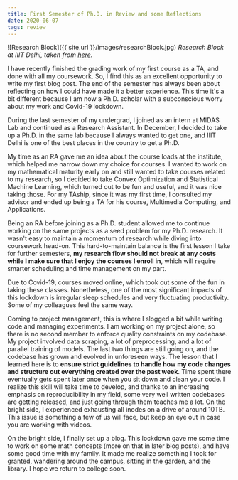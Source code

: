 ```yaml
---
title: First Semester of Ph.D. in Review and some Reflections
date: 2020-06-07
tags: review
---
```


![Research Block]({{ site.url }}/images/researchBlock.jpg)
*Research Block at IIIT Delhi, taken from [here](https://iiitd.ac.in/gallery/).*


I have recently finished the grading work of my first course as a TA, and done with all my coursework. So, I find this as an excellent opportunity to write my first blog post. The end of the semester has always been about reflecting on how I could have made it a better experience. This time it's a bit different because I am now a Ph.D. scholar with a subconscious worry about my work and Covid-19 lockdown. 

During the last semester of my undergrad, I joined as an intern at MIDAS Lab and continued as a Research Assistant. In December, I decided to take up a Ph.D. in the same lab because I always wanted to get one, and IIIT Delhi is one of the best places in the country to get a Ph.D.

My time as an RA gave me an idea about the course loads at the institute, which helped me narrow down my choice for courses. I wanted to work on my mathematical maturity early on and still wanted to take courses related to my research, so I decided to take Convex Optimization and Statistical Machine Learning, which turned out to be fun and useful, and it was nice taking those. For my TAship, since it was my first time, I consulted my advisor and ended up being a TA for his course, Multimedia Computing, and Applications.

Being an RA before joining as a Ph.D. student allowed me to continue working on the same projects as a seed problem for my Ph.D. research. It wasn't easy to maintain a momentum of research while diving into coursework head-on. This hard-to-maintain balance is the first lesson I take for further semesters, <strong>my research flow should not break at any costs while I make sure that I enjoy the courses I enroll in</strong>, which will require smarter scheduling and time management on my part. 

Due to Covid-19, courses moved online, which took out some of the fun in taking these classes. Nonetheless, one of the most significant impacts of this lockdown is irregular sleep schedules and very fluctuating productivity. Some of my colleagues feel the same way.

Coming to project management, this is where I slogged a bit while writing code and managing experiments. I am working on my project alone, so there is no second member to enforce quality constraints on my codebase. My project involved data scraping, a lot of preprocessing, and a lot of parallel training of models. The last two things are still going on, and the codebase has grown and evolved in unforeseen ways. The lesson that I learned here is to <strong>ensure strict guidelines to handle how my code changes and structure out everything created over the past week</strong>. Time spent there eventually gets spent later once when you sit down and clean your code. I realize this skill will take time to develop, and thanks to an increasing emphasis on reproducibility in my field, some very well written codebases are getting released, and just going through them teaches me a lot. On the bright side, I experienced exhausting all inodes on a drive of around 10TB. This issue is something a few of us will face, but keep an eye out in case you are working with videos. 

On the bright side, I finally set up a blog. This lockdown gave me some time to work on some math concepts (more on that in later blog posts), and have some good time with my family. It made me realize something I took for granted, wandering around the campus, sitting in the garden, and the library. I hope we return to college soon.